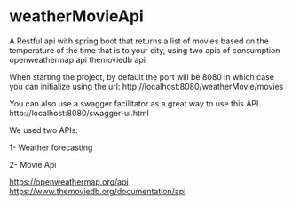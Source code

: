 # weatherMovieApi
 A Restful api with spring boot that returns a list of movies based on the temperature of the time that is to your city, using two apis of consumption openweathermap api themoviedb api


When starting the project, by default the port will be 8080 in which case you can initialize using the url:
http://localhost:8080/weatherMovie/movies

You can also use a swagger facilitator as a great way to use this API.
http://localhost:8080/swagger-ui.html


We used two APIs:

1- Weather forecasting

2- Movie Api

https://openweathermap.org/api
https://www.themoviedb.org/documentation/api
